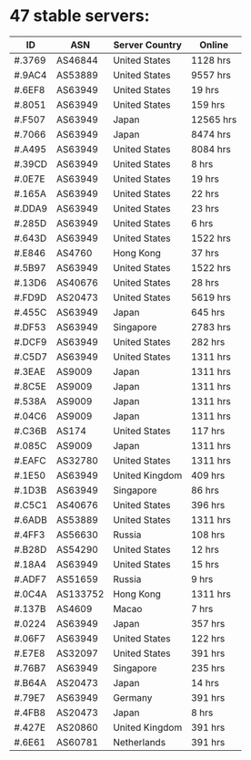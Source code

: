 # 47 stable servers:

| ID | ASN | Server Country | Online |
| ------ | ------ | ------ | ------ |
| #.3769 | AS46844 | United States | 1128 hrs |
| #.9AC4 | AS53889 | United States | 9557 hrs |
| #.6EF8 | AS63949 | United States | 19 hrs |
| #.8051 | AS63949 | United States | 159 hrs |
| #.F507 | AS63949 | Japan | 12565 hrs |
| #.7066 | AS63949 | Japan | 8474 hrs |
| #.A495 | AS63949 | United States | 8084 hrs |
| #.39CD | AS63949 | United States | 8 hrs |
| #.0E7E | AS63949 | United States | 19 hrs |
| #.165A | AS63949 | United States | 22 hrs |
| #.DDA9 | AS63949 | United States | 23 hrs |
| #.285D | AS63949 | United States | 6 hrs |
| #.643D | AS63949 | United States | 1522 hrs |
| #.E846 | AS4760 | Hong Kong | 37 hrs |
| #.5B97 | AS63949 | United States | 1522 hrs |
| #.13D6 | AS40676 | United States | 28 hrs |
| #.FD9D | AS20473 | United States | 5619 hrs |
| #.455C | AS63949 | Japan | 645 hrs |
| #.DF53 | AS63949 | Singapore | 2783 hrs |
| #.DCF9 | AS63949 | United States | 282 hrs |
| #.C5D7 | AS63949 | United States | 1311 hrs |
| #.3EAE | AS9009 | Japan | 1311 hrs |
| #.8C5E | AS9009 | Japan | 1311 hrs |
| #.538A | AS9009 | Japan | 1311 hrs |
| #.04C6 | AS9009 | Japan | 1311 hrs |
| #.C36B | AS174 | United States | 117 hrs |
| #.085C | AS9009 | Japan | 1311 hrs |
| #.EAFC | AS32780 | United States | 1311 hrs |
| #.1E50 | AS63949 | United Kingdom | 409 hrs |
| #.1D3B | AS63949 | Singapore | 86 hrs |
| #.C5C1 | AS40676 | United States | 396 hrs |
| #.6ADB | AS53889 | United States | 1311 hrs |
| #.4FF3 | AS56630 | Russia | 108 hrs |
| #.B28D | AS54290 | United States | 12 hrs |
| #.18A4 | AS63949 | United States | 15 hrs |
| #.ADF7 | AS51659 | Russia | 9 hrs |
| #.0C4A | AS133752 | Hong Kong | 1311 hrs |
| #.137B | AS4609 | Macao | 7 hrs |
| #.0224 | AS63949 | Japan | 357 hrs |
| #.06F7 | AS63949 | United States | 122 hrs |
| #.E7E8 | AS32097 | United States | 391 hrs |
| #.76B7 | AS63949 | Singapore | 235 hrs |
| #.B64A | AS20473 | Japan | 14 hrs |
| #.79E7 | AS63949 | Germany | 391 hrs |
| #.4FB8 | AS20473 | Japan | 8 hrs |
| #.427E | AS20860 | United Kingdom | 391 hrs |
| #.6E61 | AS60781 | Netherlands | 391 hrs |

